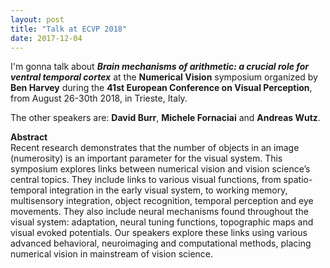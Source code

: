 ```yaml
---
layout: post
title: "Talk at ECVP 2018"
date: 2017-12-04
---
```


I'm gonna talk about <b><i>Brain mechanisms of arithmetic: a crucial role for ventral temporal cortex</i></b> at the <b>Numerical Vision</b> symposium organized by <a ref="https://sites.google.com/site/benharveylab/" class="ext"><b>Ben Harvey</b></a> during the <a ref="https://www.ecvp2018.org/" class="ext"><b>41st European Conference on Visual Perception</b></a>, from August 26-30th 2018, in Trieste, Italy.

The other speakers are: <a ref="http://www.pisavisionlab.org/index.php/people/faculty/burr" class="ext"><b>David Burr</b></a>, <a ref="https://www.researchgate.net/profile/Michele_Fornaciai" class="ext"><b>Michele Fornaciai</b></a> and <a ref="https://www.researchgate.net/profile/Andreas_Wutz" class="ext"><b>Andreas Wutz</b></a>. 


<b>Abstract</b>  
Recent research demonstrates that the number of objects in an image (numerosity) is an important parameter for the visual system. This symposium explores links between
numerical vision and vision science’s central topics. They include links to various visual
functions, from spatio-temporal integration in the early visual system, to working memory,
multisensory integration, object recognition, temporal perception and eye movements.
They also include neural mechanisms found throughout the visual system: adaptation,
neural tuning functions, topographic maps and visual evoked potentials. Our speakers
explore these links using various advanced behavioral, neuroimaging and computational
methods, placing numerical vision in mainstream of vision science.


